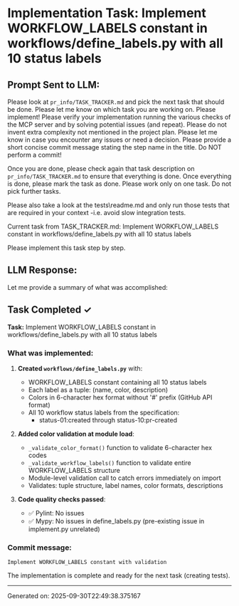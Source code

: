 # Implementation Task: Implement WORKFLOW_LABELS constant in workflows/define_labels.py with all 10 status labels

## Prompt Sent to LLM:
Please look at `pr_info/TASK_TRACKER.md` and pick the next task that should be done.
Please let me know on which task you are working on.
Please implement!
Please verify your implementation running the various checks of the MCP server and by solving potential issues (and repeat).
Please do not invent extra complexity not mentioned in the project plan.
Please let me know in case you encounter any issues or need a decision.
Please provide a short concise commit message stating the step name in the title. Do NOT perform a commit!

Once you are done, please check again that task description on `pr_info/TASK_TRACKER.md` to ensure that everything is done.
Once everything is done, please mark the task as done.
Please work only on one task. Do not pick further tasks.

Please also take a look at the tests\readme.md and only run those tests that are required in your context -i.e. avoid slow integration tests.

Current task from TASK_TRACKER.md: Implement WORKFLOW_LABELS constant in workflows/define_labels.py with all 10 status labels

Please implement this task step by step.

## LLM Response:
Let me provide a summary of what was accomplished:

## Task Completed ✓

**Task:** Implement WORKFLOW_LABELS constant in workflows/define_labels.py with all 10 status labels

### What was implemented:

1. **Created `workflows/define_labels.py`** with:
   - WORKFLOW_LABELS constant containing all 10 status labels
   - Each label as a tuple: (name, color, description)
   - Colors in 6-character hex format without '#' prefix (GitHub API format)
   - All 10 workflow status labels from the specification:
     - status-01:created through status-10:pr-created
   
2. **Added color validation at module load**:
   - `_validate_color_format()` function to validate 6-character hex codes
   - `_validate_workflow_labels()` function to validate entire WORKFLOW_LABELS structure
   - Module-level validation call to catch errors immediately on import
   - Validates: tuple structure, label names, color formats, descriptions

3. **Code quality checks passed**:
   - ✅ Pylint: No issues
   - ✅ Mypy: No issues in define_labels.py (pre-existing issue in implement.py unrelated)

### Commit message:
```
Implement WORKFLOW_LABELS constant with validation
```

The implementation is complete and ready for the next task (creating tests).

---
Generated on: 2025-09-30T22:49:38.375167